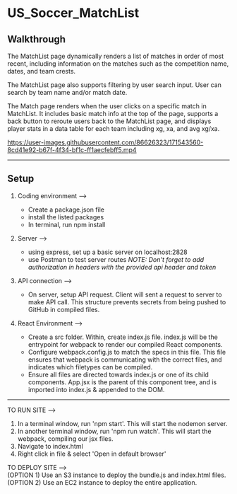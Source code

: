 # US_Soccer_MatchList

## Walkthrough

   The MatchList page dynamically renders a list of matches in order of most recent, including information on the matches such as the competition name, dates, and team crests. 

   The MatchList page also supports filtering by user search input. User can search by team name and/or match date. 

   The Match page renders when the user clicks on a specific match in MatchList. It includes basic match info at the top of the page, supports a back button to reroute users back to the MatchList page, and displays player stats in a data table for each team including xg, xa, and avg xg/xa. 


https://user-images.githubusercontent.com/86626323/171543560-8cd41e92-b67f-4f34-bf1c-ff1aecfebff5.mp4


--------------------------------------------------------------------------------------

## Setup

1. Coding environment -->
    - Create a package.json file
    - install the listed packages
    - In terminal, run npm install


2. Server -->
    - using express, set up a basic server on localhost:2828
    - use Postman to test server routes
    *NOTE: Don't forget to add authorization in headers with the provided api header and token*


3. API connection -->
    - On server, setup API request. Client will sent a request to server to make API call. This structure prevents secrets from being pushed to GitHub in compiled files.


4. React Environment -->
    - Create a src folder. Within, create index.js file. index.js will be the entrypoint for webpack to render our compiled React components.
    - Configure webpack.config.js to match the specs in this file. This file ensures that webpack is communicating with the correct files, and indicates which filetypes can be compiled.
    - Ensure all files are directed towards index.js or one of its child components. App.jsx is the parent of this component tree, and is imported into index.js & appended to the DOM.


--------------------------------------------------------------------------------------

TO RUN SITE -->
  1. In a terminal window, run 'npm start'. This will start the nodemon server.
  2. In another terminal window, run 'npm run watch'. This will start the webpack, compiling our jsx files.
  3. Navigate to index.html
  4. Right click in file & select 'Open in default browser'

TO DEPLOY SITE -->
      <br/>
      (OPTION 1) Use an S3 instance to deploy the bundle.js and index.html files.
      <br/>
      (OPTION 2) Use an EC2 instance to deploy the entire application.
